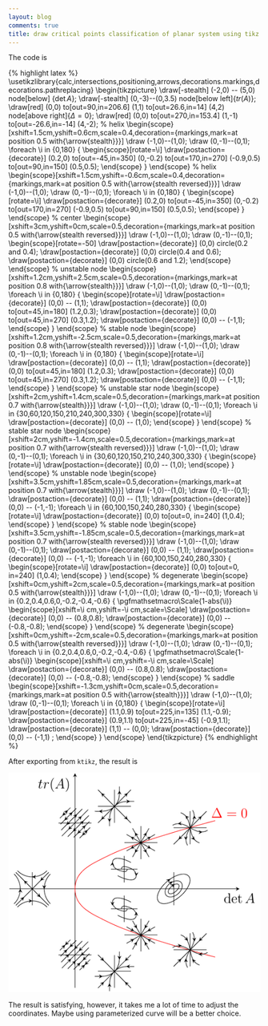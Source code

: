 ```yaml
---
layout: blog
comments: true
title: draw critical points classification of planar system using tikz
---
```


The code is 

{% highlight latex %}
\usetikzlibrary{calc,intersections,positioning,arrows,decorations.markings,decorations.pathreplacing}
\begin{tikzpicture}
\draw[-stealth] (-2,0) -- (5,0) node[below] {$\det A$};
\draw[-stealth] (0,-3)--(0,3.5) node[below left]{$tr(A)$};
\draw[red] (0,0) to[out=90,in=206.6] (1,1) to[out=26.6,in=14] (4,2) node[above right]{$\Delta=0$};
\draw[red] (0,0) to[out=270,in=153.4] (1,-1) to[out=-26.6,in=-14] (4,-2);
% helix
\begin{scope}[xshift=1.5cm,yshift=0.6cm,scale=0.4,decoration={markings,mark=at position 0.5 with{\arrow{stealth}}}]
\draw (-1,0)--(1,0);
\draw (0,-1)--(0,1);
\foreach \i in {0,180} {
\begin{scope}[rotate=\i]
\draw[postaction={decorate}] (0.2,0) to[out=-45,in=350] (0,-0.2) to[out=170,in=270] (-0.9,0.5) to[out=90,in=150] (0.5,0.5);
\end{scope}
}
\end{scope}
% helix
\begin{scope}[xshift=1.5cm,yshift=-0.6cm,scale=0.4,decoration={markings,mark=at position 0.5 with{\arrow{stealth reversed}}}]
\draw (-1,0)--(1,0);
\draw (0,-1)--(0,1);
\foreach \i in {0,180} {
\begin{scope}[rotate=\i]
\draw[postaction={decorate}] (0.2,0) to[out=-45,in=350] (0,-0.2) to[out=170,in=270] (-0.9,0.5) to[out=90,in=150] (0.5,0.5);
\end{scope}
}
\end{scope}
% center
\begin{scope}[xshift=3cm,yshift=0cm,scale=0.5,decoration={markings,mark=at position 0.5 with{\arrow{stealth reversed}}}]
\draw (-1,0)--(1,0);
\draw (0,-1)--(0,1);
\begin{scope}[rotate=-50]
\draw[postaction={decorate}] (0,0) circle(0.2 and 0.4);
\draw[postaction={decorate}] (0,0) circle(0.4 and 0.6);
\draw[postaction={decorate}] (0,0) circle(0.6 and 1.2);
\end{scope}
\end{scope}
% unstable node
\begin{scope}[xshift=1.2cm,yshift=2.5cm,scale=0.5,decoration={markings,mark=at position 0.8 with{\arrow{stealth}}}]
\draw (-1,0)--(1,0);
\draw (0,-1)--(0,1);
\foreach \i in {0,180} {
\begin{scope}[rotate=\i]
\draw[postaction={decorate}] (0,0)  -- (1,1);
\draw[postaction={decorate}] (0,0) to[out=45,in=180] (1.2,0.3);
\draw[postaction={decorate}] (0,0) to[out=45,in=270] (0.3,1.2);
\draw[postaction={decorate}] (0,0) -- (-1,1);
\end{scope}
}
\end{scope}
% stable node
\begin{scope}[xshift=1.2cm,yshift=-2.5cm,scale=0.5,decoration={markings,mark=at position 0.8 with{\arrow{stealth reversed}}}]
\draw (-1,0)--(1,0);
\draw (0,-1)--(0,1);
\foreach \i in {0,180} {
\begin{scope}[rotate=\i]
\draw[postaction={decorate}] (0,0)  -- (1,1);
\draw[postaction={decorate}] (0,0) to[out=45,in=180] (1.2,0.3);
\draw[postaction={decorate}] (0,0) to[out=45,in=270] (0.3,1.2);
\draw[postaction={decorate}] (0,0) -- (-1,1);
\end{scope}
}
\end{scope}
% unstable star node
\begin{scope}[xshift=2cm,yshift=1.4cm,scale=0.5,decoration={markings,mark=at position 0.7 with{\arrow{stealth}}}]
\draw (-1,0)--(1,0);
\draw (0,-1)--(0,1);
\foreach \i in {30,60,120,150,210,240,300,330} {
	\begin{scope}[rotate=\i]
	\draw[postaction={decorate}] (0,0) -- (1,0);
	\end{scope}
}
\end{scope}
% stable star node
\begin{scope}[xshift=2cm,yshift=-1.4cm,scale=0.5,decoration={markings,mark=at position 0.7 with{\arrow{stealth reversed}}}]
\draw (-1,0)--(1,0);
\draw (0,-1)--(0,1);
\foreach \i in {30,60,120,150,210,240,300,330} {
	\begin{scope}[rotate=\i]
	\draw[postaction={decorate}] (0,0) -- (1,0);
	\end{scope}
}
\end{scope}
% unstable  node
\begin{scope}[xshift=3.5cm,yshift=1.85cm,scale=0.5,decoration={markings,mark=at position 0.7 with{\arrow{stealth}}}]
\draw (-1,0)--(1,0);
\draw (0,-1)--(0,1);
\draw[postaction={decorate}] (0,0) -- (1,1);
\draw[postaction={decorate}] (0,0) -- (-1,-1);
\foreach \i in {60,100,150,240,280,330} {
\begin{scope}[rotate=\i]
\draw[postaction={decorate}] (0,0) to[out=0, in=240] (1,0.4);
\end{scope}
}
\end{scope}
% stable  node
\begin{scope}[xshift=3.5cm,yshift=-1.85cm,scale=0.5,decoration={markings,mark=at position 0.7 with{\arrow{stealth reversed}}}]
\draw (-1,0)--(1,0);
\draw (0,-1)--(0,1);
\draw[postaction={decorate}] (0,0) -- (1,1);
\draw[postaction={decorate}] (0,0) -- (-1,-1);
\foreach \i in {60,100,150,240,280,330} {
\begin{scope}[rotate=\i]
\draw[postaction={decorate}] (0,0) to[out=0, in=240] (1,0.4);
\end{scope}
}
\end{scope}
% degenerate
\begin{scope}[xshift=0cm,yshift=2cm,scale=0.5,decoration={markings,mark=at position 0.5 with{\arrow{stealth}}}]
\draw (-1,0)--(1,0);
\draw (0,-1)--(0,1);
\foreach \i in {0.2,0.4,0.6,0,-0.2,-0.4,-0.6} {
\pgfmathsetmacro\Scale{1-abs(\i)}
\begin{scope}[xshift=\i cm,yshift=-\i cm,scale=\Scale]
\draw[postaction={decorate}] (0,0) -- (0.8,0.8);
\draw[postaction={decorate}] (0,0) -- (-0.8,-0.8);
\end{scope}
}
\end{scope}
% degenerate
\begin{scope}[xshift=0cm,yshift=-2cm,scale=0.5,decoration={markings,mark=at position 0.5 with{\arrow{stealth reversed}}}]
\draw (-1,0)--(1,0);
\draw (0,-1)--(0,1);
\foreach \i in {0.2,0.4,0.6,0,-0.2,-0.4,-0.6} {
\pgfmathsetmacro\Scale{1-abs(\i)}
\begin{scope}[xshift=\i cm,yshift=-\i cm,scale=\Scale]
\draw[postaction={decorate}] (0,0) -- (0.8,0.8);
\draw[postaction={decorate}] (0,0) -- (-0.8,-0.8);
\end{scope}
}
\end{scope}
% saddle
\begin{scope}[xshift=-1.3cm,yshift=0cm,scale=0.5,decoration={markings,mark=at position 0.5 with{\arrow{stealth}}}]
\draw (-1,0)--(1,0);
\draw (0,-1)--(0,1);
\foreach \i in {0,180} {
\begin{scope}[rotate=\i]
\draw[postaction={decorate}] (1.1,0.9) to[out=225,in=135] (1.1,-0.9);
\draw[postaction={decorate}] (0.9,1.1) to[out=225,in=-45] (-0.9,1.1);
\draw[postaction={decorate}] (1,1) -- (0,0);
\draw[postaction={decorate}] (0,0) -- (-1,1) ;
\end{scope}
}
\end{scope}
\end{tikzpicture}
{% endhighlight %}

After exporting from `ktikz`, the result is 

![](../img/critical_classfication.png)

The result is satisfying, however, it takes me a lot of time to adjust the coordinates. Maybe using parameterized curve will be a better choice.

